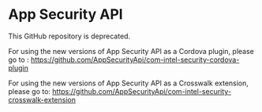 App Security API
================ 
This GitHub repository is deprecated. 

For using the new versions of App Security API as a Cordova plugin, please go to : https://github.com/AppSecurityApi/com-intel-security-cordova-plugin

For using the new versions of App Security API as a Crosswalk extension, please go to: https://github.com/AppSecurityApi/com-intel-security-crosswalk-extension